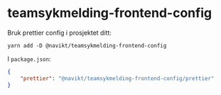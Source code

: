 # teamsykmelding-frontend-config

Bruk prettier config i prosjektet ditt:

`yarn add -D @navikt/teamsykmelding-frontend-config`

I `package.json`:

```json
{
    "prettier": "@navikt/teamsykmelding-frontend-config/prettier"
}
```

